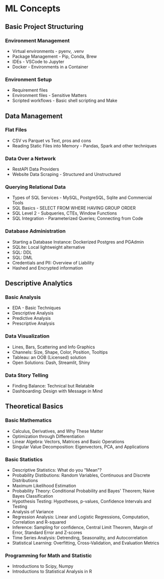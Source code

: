 # ML Concepts

## Basic Project Structuring

### Environment Management

- Virtual environments - pyenv, .venv
- Package Management - Pip, Conda, Brew
- IDEs - VSCode to Jupyter
- Docker - Environments in a Container

### Environment Setup

- Requirement files
- Environment files - Sensitive Matters
- Scripted workflows - Basic shell scripting and Make

## Data Management

### Flat Files

- CSV vs Parquet vs Text, pros and cons
- Reading Static Files into Memory - Pandas, Spark and other techniques

### Data Over a Network

- RestAPI Data Providers
- Website Data Scraping - Structured and Unstructured

### Querying Relational Data

- Types of SQL Services - MySQL, PostgreSQL, Sqlite and Commercial Tools
- SQL Basics - SELECT FROM WHERE HAVING GROUP ORDER
- SQL Level 2 - Subqueries, CTEs, Window Functions
- SQL Integration - Parameterized Queries; Connecting from Code

### Database Administration

- Starting a Database Instance: Dockerized Postgres and PGAdmin
- SQLite: Local lightweight alternative
- SQL: DDL
- SQL: DML
- Credentials and PII: Overview of Liability
- Hashed and Encrypted information

## Descriptive Analytics

### Basic Analysis

- EDA - Basic Techniques
- Descriptive Analysis
- Predictive Analysis
- Prescriptive Analysis

### Data Visualization

- Lines, Bars, Scattering and Info Graphics
- Channels: Size, Shape, Color, Position, Tooltips
- Tableau: an OOB (Licensed) solution
- Open Solutions: Dash, Streamlit, Shiny

### Data Story Telling

- Finding Balance: Technical but Relatable
- Dashboarding: Design with Message in Mind

## Theoretical Basics

### Basic Mathematics

- Calculus, Derivatives, and Why These Matter
- Optimization through Differentiation
- Linear Algebra: Vectors, Matrices and Basic Operations
- Singular Value Decomposition: Eigenvectors, PCA, and Applications

### Basic Statistics

- Descriptive Statistics: What do you "Mean"?
- Probability Distibutions: Random Variables, Continuous and Discrete Distributions
- Maximum Likelihood Estimation
- Probability Theory: Conditional Probability and Bayes' Theorem; Naive Bayes Classification
- Hypothesis Testing: Hypotheses, p-values, Confidence Intervals and Testing
- Analysis of Variance
- Regression Analysis: Linear and Logistic Regressions, Computation, Correlation and R-squared
- Inference: Sampling for confidence, Central Limit Theorem, Margin of Error, Standard Error and Z-scores
- Time Series Analysis: Detrending, Seasonality, and Autocorrelation
- Statistical Learning: Overfitting, Cross-Validation, and Evaluation Metrics

### Programming for Math and Statistic

- Introductions to Scipy, Numpy
- Introductions to Statistical Analysis in R


